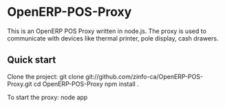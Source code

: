 OpenERP-POS-Proxy
=================

This is an OpenERP POS Proxy written in node.js.  The proxy is used to communicate with devices like thermal printer, pole display, cash drawers.

Quick start
-----------

Clone the project:
git clone git://github.com/zinfo-ca/OpenERP-POS-Proxy.git
cd OpenERP-POS-Proxy
npm install .

To start the proxy:
node app
